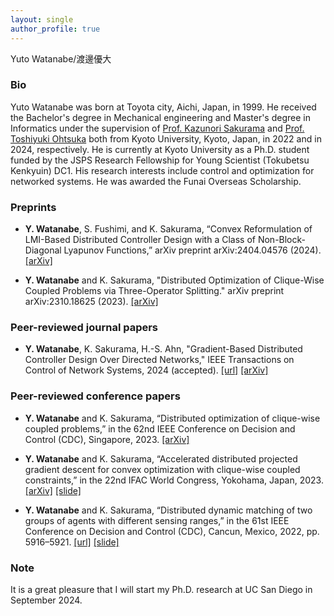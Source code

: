 ```yaml
---
layout: single
author_profile: true
---
```

Yuto Watanabe/渡邊優大

### Bio
Yuto Watanabe was born at Toyota city, Aichi, Japan, in 1999. He received the Bachelor's degree in Mechanical engineering and Master's degree in Informatics under the supervision of [Prof. Kazunori Sakurama](http://www.ids.sys.i.kyoto-u.ac.jp/sakurama/index_e.html) and [Prof. Toshiyuki Ohtsuka](http://www.ids.sys.i.kyoto-u.ac.jp/~ohtsuka/index.htm) both from Kyoto University, Kyoto, Japan, in 2022 and in 2024, respectively.
He is currently at Kyoto University as a Ph.D. student funded by the JSPS Research Fellowship for Young Scientist (Tokubetsu Kenkyuin) DC1.
His research interests include control and optimization for networked systems.
He was awarded the Funai Overseas Scholarship.

### Preprints

- **Y. Watanabe**, S. Fushimi, and K. Sakurama, “Convex Reformulation of LMI-Based Distributed Controller Design
with a Class of Non-Block-Diagonal Lyapunov Functions,” arXiv preprint arXiv:2404.04576 (2024). [[arXiv]](https://arxiv.org/abs/2404.04576)

- **Y. Watanabe** and K. Sakurama, "Distributed Optimization of Clique-Wise Coupled Problems via Three-Operator Splitting." arXiv preprint arXiv:2310.18625 (2023). [[arXiv]](https://arxiv.org/abs/2310.18625)

### Peer-reviewed journal papers

- **Y. Watanabe**, K. Sakurama, H.-S. Ahn, "Gradient-Based Distributed Controller Design Over Directed Networks," IEEE Transactions on Control of Network Systems, 2024 (accepted). [[url]](https://ieeexplore.ieee.org/abstract/document/10453999) [[arXiv]](https://arxiv.org/abs/2304.10921)

### Peer-reviewed conference papers

- **Y. Watanabe** and K. Sakurama, “Distributed optimization of clique-wise coupled problems,” in the
62nd IEEE Conference on Decision and Control (CDC), Singapore, 2023. [[arXiv]](https://arxiv.org/abs/2304.10904)

- **Y. Watanabe** and K. Sakurama, “Accelerated distributed projected gradient descent for convex
optimization with clique-wise coupled constraints,” in the 22nd IFAC World Congress, Yokohama, Japan, 2023. [[arXiv]](https://arxiv.org/abs/2211.06284) [[slide]](https://drive.google.com/file/d/18eFJD-pbYeG8jPoaMKLd6CcjYlKPyjIa/view?usp=sharing)


- **Y. Watanabe** and K. Sakurama, “Distributed dynamic matching of two groups of agents with different
sensing ranges,” in the 61st IEEE Conference on Decision and Control (CDC), Cancun, Mexico, 2022,
pp. 5916–5921. [[url]](https://ieeexplore.ieee.org/abstract/document/9993395) [[slide]](https://drive.google.com/file/d/1ET6BVsJRdsJL14AmMctc9dIXT_bd6rDw/view?usp=sharing)

### Note

It is a great pleasure that I will start my Ph.D. research at UC San Diego in September 2024.